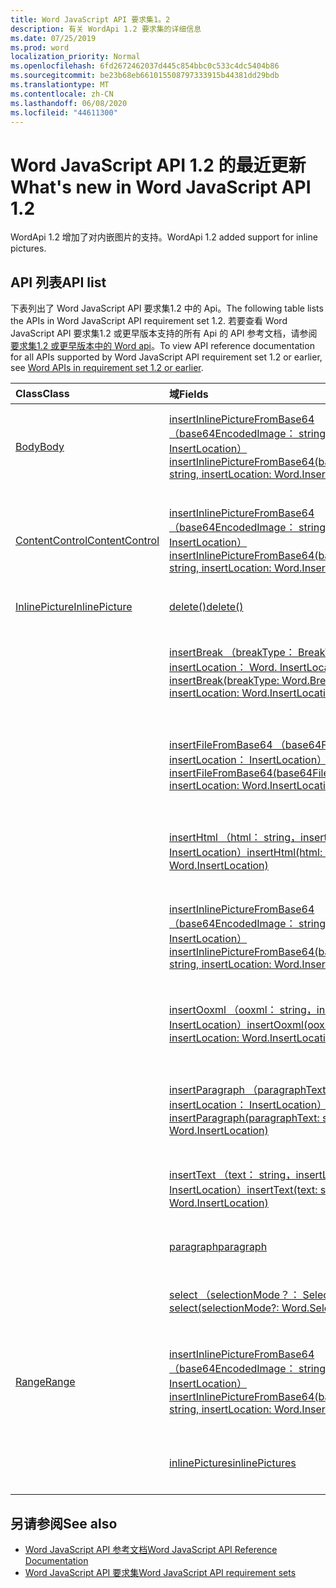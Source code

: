 ```yaml
---
title: Word JavaScript API 要求集1。2
description: 有关 WordApi 1.2 要求集的详细信息
ms.date: 07/25/2019
ms.prod: word
localization_priority: Normal
ms.openlocfilehash: 6fd2672462037d445c854bbc0c533c4dc5404b86
ms.sourcegitcommit: be23b68eb661015508797333915b44381dd29bdb
ms.translationtype: MT
ms.contentlocale: zh-CN
ms.lasthandoff: 06/08/2020
ms.locfileid: "44611300"
---
```

# <a name="whats-new-in-word-javascript-api-12"></a><span data-ttu-id="1ccd9-103">Word JavaScript API 1.2 的最近更新</span><span class="sxs-lookup"><span data-stu-id="1ccd9-103">What's new in Word JavaScript API 1.2</span></span>

<span data-ttu-id="1ccd9-104">WordApi 1.2 增加了对内嵌图片的支持。</span><span class="sxs-lookup"><span data-stu-id="1ccd9-104">WordApi 1.2 added support for inline pictures.</span></span>

## <a name="api-list"></a><span data-ttu-id="1ccd9-105">API 列表</span><span class="sxs-lookup"><span data-stu-id="1ccd9-105">API list</span></span>

<span data-ttu-id="1ccd9-106">下表列出了 Word JavaScript API 要求集1.2 中的 Api。</span><span class="sxs-lookup"><span data-stu-id="1ccd9-106">The following table lists the APIs in Word JavaScript API requirement set 1.2.</span></span> <span data-ttu-id="1ccd9-107">若要查看 Word JavaScript API 要求集1.2 或更早版本支持的所有 Api 的 API 参考文档，请参阅[要求集1.2 或更早版本中的 Word api](/javascript/api/word?view=word-js-1.2)。</span><span class="sxs-lookup"><span data-stu-id="1ccd9-107">To view API reference documentation for all APIs supported by Word JavaScript API requirement set 1.2 or earlier, see [Word APIs in requirement set 1.2 or earlier](/javascript/api/word?view=word-js-1.2).</span></span>

| <span data-ttu-id="1ccd9-108">Class</span><span class="sxs-lookup"><span data-stu-id="1ccd9-108">Class</span></span> | <span data-ttu-id="1ccd9-109">域</span><span class="sxs-lookup"><span data-stu-id="1ccd9-109">Fields</span></span> | <span data-ttu-id="1ccd9-110">说明</span><span class="sxs-lookup"><span data-stu-id="1ccd9-110">Description</span></span> |
|:---|:---|:---|
|[<span data-ttu-id="1ccd9-111">Body</span><span class="sxs-lookup"><span data-stu-id="1ccd9-111">Body</span></span>](/javascript/api/word/word.body)|[<span data-ttu-id="1ccd9-112">insertInlinePictureFromBase64 （base64EncodedImage： string，insertLocation： InsertLocation）</span><span class="sxs-lookup"><span data-stu-id="1ccd9-112">insertInlinePictureFromBase64(base64EncodedImage: string, insertLocation: Word.InsertLocation)</span></span>](/javascript/api/word/word.body#insertinlinepicturefrombase64-base64encodedimage--insertlocation-)|<span data-ttu-id="1ccd9-113">将图片插入到正文中的指定位置。</span><span class="sxs-lookup"><span data-stu-id="1ccd9-113">Inserts a picture into the body at the specified location.</span></span> <span data-ttu-id="1ccd9-114">insertLocation 值可以为“Start”或“End”。</span><span class="sxs-lookup"><span data-stu-id="1ccd9-114">The insertLocation value can be 'Start' or 'End'.</span></span>|
|[<span data-ttu-id="1ccd9-115">ContentControl</span><span class="sxs-lookup"><span data-stu-id="1ccd9-115">ContentControl</span></span>](/javascript/api/word/word.contentcontrol)|[<span data-ttu-id="1ccd9-116">insertInlinePictureFromBase64 （base64EncodedImage： string，insertLocation： InsertLocation）</span><span class="sxs-lookup"><span data-stu-id="1ccd9-116">insertInlinePictureFromBase64(base64EncodedImage: string, insertLocation: Word.InsertLocation)</span></span>](/javascript/api/word/word.contentcontrol#insertinlinepicturefrombase64-base64encodedimage--insertlocation-)|<span data-ttu-id="1ccd9-117">将嵌入式图片插入到内容控件中的指定位置。</span><span class="sxs-lookup"><span data-stu-id="1ccd9-117">Inserts an inline picture into the content control at the specified location.</span></span> <span data-ttu-id="1ccd9-118">insertLocation 值可以为“Replace”、“Start”或“End”。</span><span class="sxs-lookup"><span data-stu-id="1ccd9-118">The insertLocation value can be 'Replace', 'Start', or 'End'.</span></span>|
|[<span data-ttu-id="1ccd9-119">InlinePicture</span><span class="sxs-lookup"><span data-stu-id="1ccd9-119">InlinePicture</span></span>](/javascript/api/word/word.inlinepicture)|[<span data-ttu-id="1ccd9-120">delete()</span><span class="sxs-lookup"><span data-stu-id="1ccd9-120">delete()</span></span>](/javascript/api/word/word.inlinepicture#delete--)|<span data-ttu-id="1ccd9-121">从文档中删除嵌入式图片。</span><span class="sxs-lookup"><span data-stu-id="1ccd9-121">Deletes the inline picture from the document.</span></span>|
||[<span data-ttu-id="1ccd9-122">insertBreak （breakType： BreakType，insertLocation： Word. InsertLocation）</span><span class="sxs-lookup"><span data-stu-id="1ccd9-122">insertBreak(breakType: Word.BreakType, insertLocation: Word.InsertLocation)</span></span>](/javascript/api/word/word.inlinepicture#insertbreak-breaktype--insertlocation-)|<span data-ttu-id="1ccd9-123">在主文档的指定位置插入分隔符。</span><span class="sxs-lookup"><span data-stu-id="1ccd9-123">Inserts a break at the specified location in the main document.</span></span> <span data-ttu-id="1ccd9-124">insertLocation 值可以为“Before”或“After”。</span><span class="sxs-lookup"><span data-stu-id="1ccd9-124">The insertLocation value can be 'Before' or 'After'.</span></span>|
||[<span data-ttu-id="1ccd9-125">insertFileFromBase64 （base64File： string，insertLocation： InsertLocation）</span><span class="sxs-lookup"><span data-stu-id="1ccd9-125">insertFileFromBase64(base64File: string, insertLocation: Word.InsertLocation)</span></span>](/javascript/api/word/word.inlinepicture#insertfilefrombase64-base64file--insertlocation-)|<span data-ttu-id="1ccd9-126">在指定位置插入 document。</span><span class="sxs-lookup"><span data-stu-id="1ccd9-126">Inserts a document at the specified location.</span></span> <span data-ttu-id="1ccd9-127">insertLocation 值可以为“Before”或“After”。</span><span class="sxs-lookup"><span data-stu-id="1ccd9-127">The insertLocation value can be 'Before' or 'After'.</span></span>|
||[<span data-ttu-id="1ccd9-128">insertHtml （html： string，insertLocation： InsertLocation）</span><span class="sxs-lookup"><span data-stu-id="1ccd9-128">insertHtml(html: string, insertLocation: Word.InsertLocation)</span></span>](/javascript/api/word/word.inlinepicture#inserthtml-html--insertlocation-)|<span data-ttu-id="1ccd9-129">在指定位置插入 HTML。</span><span class="sxs-lookup"><span data-stu-id="1ccd9-129">Inserts HTML at the specified location.</span></span> <span data-ttu-id="1ccd9-130">insertLocation 值可以为“Before”或“After”。</span><span class="sxs-lookup"><span data-stu-id="1ccd9-130">The insertLocation value can be 'Before' or 'After'.</span></span>|
||[<span data-ttu-id="1ccd9-131">insertInlinePictureFromBase64 （base64EncodedImage： string，insertLocation： InsertLocation）</span><span class="sxs-lookup"><span data-stu-id="1ccd9-131">insertInlinePictureFromBase64(base64EncodedImage: string, insertLocation: Word.InsertLocation)</span></span>](/javascript/api/word/word.inlinepicture#insertinlinepicturefrombase64-base64encodedimage--insertlocation-)|<span data-ttu-id="1ccd9-132">在指定位置插入 inlinePicture。</span><span class="sxs-lookup"><span data-stu-id="1ccd9-132">Inserts an inline picture at the specified location.</span></span> <span data-ttu-id="1ccd9-133">InsertLocation 值可以是 "Replace"、"Before" 或 "After"。</span><span class="sxs-lookup"><span data-stu-id="1ccd9-133">The insertLocation value can be 'Replace', 'Before', or 'After'.</span></span>|
||[<span data-ttu-id="1ccd9-134">insertOoxml （ooxml： string，insertLocation： InsertLocation）</span><span class="sxs-lookup"><span data-stu-id="1ccd9-134">insertOoxml(ooxml: string, insertLocation: Word.InsertLocation)</span></span>](/javascript/api/word/word.inlinepicture#insertooxml-ooxml--insertlocation-)|<span data-ttu-id="1ccd9-135">在指定位置插入 OOXML。</span><span class="sxs-lookup"><span data-stu-id="1ccd9-135">Inserts OOXML at the specified location.</span></span>  <span data-ttu-id="1ccd9-136">insertLocation 值可以为“Before”或“After”。</span><span class="sxs-lookup"><span data-stu-id="1ccd9-136">The insertLocation value can be 'Before' or 'After'.</span></span>|
||[<span data-ttu-id="1ccd9-137">insertParagraph （paragraphText： string，insertLocation： InsertLocation）</span><span class="sxs-lookup"><span data-stu-id="1ccd9-137">insertParagraph(paragraphText: string, insertLocation: Word.InsertLocation)</span></span>](/javascript/api/word/word.inlinepicture#insertparagraph-paragraphtext--insertlocation-)|<span data-ttu-id="1ccd9-138">在指定位置插入段落。</span><span class="sxs-lookup"><span data-stu-id="1ccd9-138">Inserts a paragraph at the specified location.</span></span> <span data-ttu-id="1ccd9-139">insertLocation 值可以为“Before”或“After”。</span><span class="sxs-lookup"><span data-stu-id="1ccd9-139">The insertLocation value can be 'Before' or 'After'.</span></span>|
||[<span data-ttu-id="1ccd9-140">insertText （text： string，insertLocation： InsertLocation）</span><span class="sxs-lookup"><span data-stu-id="1ccd9-140">insertText(text: string, insertLocation: Word.InsertLocation)</span></span>](/javascript/api/word/word.inlinepicture#inserttext-text--insertlocation-)|<span data-ttu-id="1ccd9-141">在指定位置插入文本。</span><span class="sxs-lookup"><span data-stu-id="1ccd9-141">Inserts text at the specified location.</span></span> <span data-ttu-id="1ccd9-142">insertLocation 的可取值为“Before”或“After”。</span><span class="sxs-lookup"><span data-stu-id="1ccd9-142">The insertLocation value can be 'Before' or 'After'.</span></span>|
||[<span data-ttu-id="1ccd9-143">paragraph</span><span class="sxs-lookup"><span data-stu-id="1ccd9-143">paragraph</span></span>](/javascript/api/word/word.inlinepicture#paragraph)|<span data-ttu-id="1ccd9-144">获取包含嵌入式图像的父段落。</span><span class="sxs-lookup"><span data-stu-id="1ccd9-144">Gets the parent paragraph that contains the inline image.</span></span> <span data-ttu-id="1ccd9-145">只读。</span><span class="sxs-lookup"><span data-stu-id="1ccd9-145">Read-only.</span></span>|
||[<span data-ttu-id="1ccd9-146">select （selectionMode？： SelectionMode）</span><span class="sxs-lookup"><span data-stu-id="1ccd9-146">select(selectionMode?: Word.SelectionMode)</span></span>](/javascript/api/word/word.inlinepicture#select-selectionmode-)|<span data-ttu-id="1ccd9-147">选择 inlinePicture。</span><span class="sxs-lookup"><span data-stu-id="1ccd9-147">Selects the inline picture.</span></span> <span data-ttu-id="1ccd9-148">这会导致 Word 滚动到选定内容。</span><span class="sxs-lookup"><span data-stu-id="1ccd9-148">This causes Word to scroll to the selection.</span></span>|
|[<span data-ttu-id="1ccd9-149">Range</span><span class="sxs-lookup"><span data-stu-id="1ccd9-149">Range</span></span>](/javascript/api/word/word.range)|[<span data-ttu-id="1ccd9-150">insertInlinePictureFromBase64 （base64EncodedImage： string，insertLocation： InsertLocation）</span><span class="sxs-lookup"><span data-stu-id="1ccd9-150">insertInlinePictureFromBase64(base64EncodedImage: string, insertLocation: Word.InsertLocation)</span></span>](/javascript/api/word/word.range#insertinlinepicturefrombase64-base64encodedimage--insertlocation-)|<span data-ttu-id="1ccd9-151">在指定位置插入图片。</span><span class="sxs-lookup"><span data-stu-id="1ccd9-151">Inserts a picture at the specified location.</span></span> <span data-ttu-id="1ccd9-152">InsertLocation 值可以是 "Replace"、"Start"、"End"、"Before" 或 "After"。</span><span class="sxs-lookup"><span data-stu-id="1ccd9-152">The insertLocation value can be 'Replace', 'Start', 'End', 'Before', or 'After'.</span></span>|
||[<span data-ttu-id="1ccd9-153">inlinePictures</span><span class="sxs-lookup"><span data-stu-id="1ccd9-153">inlinePictures</span></span>](/javascript/api/word/word.range#inlinepictures)|<span data-ttu-id="1ccd9-154">获取 range 中的一组 inlinePicture 对象。</span><span class="sxs-lookup"><span data-stu-id="1ccd9-154">Gets the collection of inline picture objects in the range.</span></span> <span data-ttu-id="1ccd9-155">只读。</span><span class="sxs-lookup"><span data-stu-id="1ccd9-155">Read-only.</span></span>|

## <a name="see-also"></a><span data-ttu-id="1ccd9-156">另请参阅</span><span class="sxs-lookup"><span data-stu-id="1ccd9-156">See also</span></span>

- [<span data-ttu-id="1ccd9-157">Word JavaScript API 参考文档</span><span class="sxs-lookup"><span data-stu-id="1ccd9-157">Word JavaScript API Reference Documentation</span></span>](/javascript/api/word)
- [<span data-ttu-id="1ccd9-158">Word JavaScript API 要求集</span><span class="sxs-lookup"><span data-stu-id="1ccd9-158">Word JavaScript API requirement sets</span></span>](word-api-requirement-sets.md)
